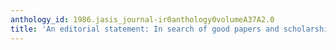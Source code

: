 ```yaml
---
anthology_id: 1986.jasis_journal-ir0anthology0volumeA37A2.0
title: 'An editorial statement: In search of good papers and scholarship'
---
```

